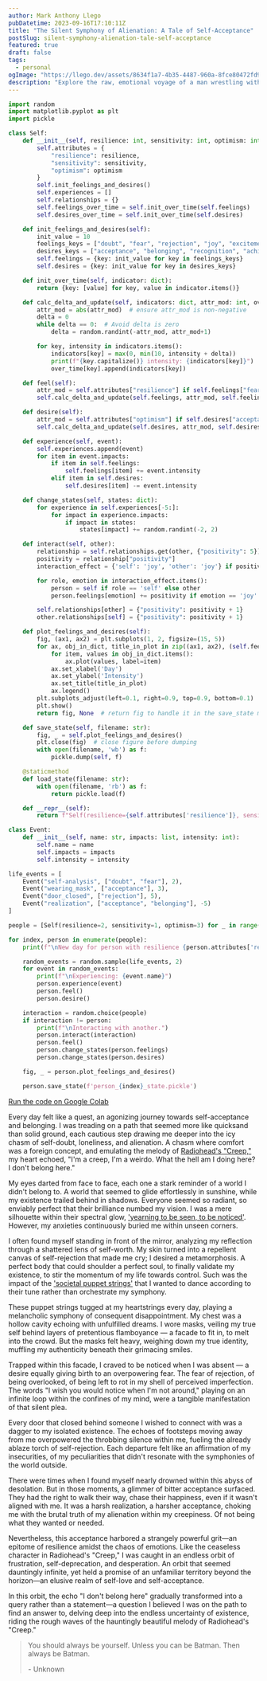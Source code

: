 ```yaml
---
author: Mark Anthony Llego
pubDatetime: 2023-09-16T17:10:11Z
title: "The Silent Symphony of Alienation: A Tale of Self-Acceptance"
postSlug: silent-symphony-alienation-tale-self-acceptance
featured: true
draft: false
tags:
  - personal
ogImage: "https://llego.dev/assets/8634f1a7-4b35-4487-960a-8fce80472fd9.jpg"
description: "Explore the raw, emotional voyage of a man wrestling with feelings of estrangement and self-doubt. This powerful narrative delves into the intricacies of the human emotional sphere, invoking the spirit of Radiohead's 'Creep'. Discover the complexities of yearning, rejection, resilience, and the eventual epiphany of self-acceptance."
---
```


```python
import random
import matplotlib.pyplot as plt
import pickle

class Self:
    def __init__(self, resilience: int, sensitivity: int, optimism: int):
        self.attributes = {
            "resilience": resilience,
            "sensitivity": sensitivity,
            "optimism": optimism
        }
        self.init_feelings_and_desires()
        self.experiences = []
        self.relationships = {}
        self.feelings_over_time = self.init_over_time(self.feelings)
        self.desires_over_time = self.init_over_time(self.desires)

    def init_feelings_and_desires(self):
        init_value = 10
        feelings_keys = ["doubt", "fear", "rejection", "joy", "excitement", "sadness", "anger"]
        desires_keys = ["acceptance", "belonging", "recognition", "achievement"]
        self.feelings = {key: init_value for key in feelings_keys}
        self.desires = {key: init_value for key in desires_keys}

    def init_over_time(self, indicator: dict):
        return {key: [value] for key, value in indicator.items()}

    def calc_delta_and_update(self, indicators: dict, attr_mod: int, over_time: dict):
        attr_mod = abs(attr_mod)  # ensure attr_mod is non-negative
        delta = 0
        while delta == 0:  # Avoid delta is zero
            delta = random.randint(-attr_mod, attr_mod+1)

        for key, intensity in indicators.items():
            indicators[key] = max(0, min(10, intensity + delta))
            print(f"{key.capitalize()} intensity: {indicators[key]}")
            over_time[key].append(indicators[key])

    def feel(self):
        attr_mod = self.attributes["resilience"] if self.feelings["fear"] < 5 else self.attributes["sensitivity"]
        self.calc_delta_and_update(self.feelings, attr_mod, self.feelings_over_time)

    def desire(self):
        attr_mod = self.attributes["optimism"] if self.desires["acceptance"] < 5 else -self.attributes["resilience"]
        self.calc_delta_and_update(self.desires, attr_mod, self.desires_over_time)

    def experience(self, event):
        self.experiences.append(event)
        for item in event.impacts:
            if item in self.feelings:
                self.feelings[item] += event.intensity
            elif item in self.desires:
                self.desires[item] -= event.intensity

    def change_states(self, states: dict):
        for experience in self.experiences[-5:]:
            for impact in experience.impacts:
                if impact in states:
                    states[impact] += random.randint(-2, 2)

    def interact(self, other):
        relationship = self.relationships.get(other, {"positivity": 5})
        positivity = relationship["positivity"]
        interaction_effect = {'self': 'joy', 'other': 'joy'} if positivity >= 5 else {'self': 'sadness', 'other': 'joy'}

        for role, emotion in interaction_effect.items():
            person = self if role == 'self' else other
            person.feelings[emotion] += positivity if emotion == 'joy' else -positivity

        self.relationships[other] = {"positivity": positivity + 1}
        other.relationships[self] = {"positivity": positivity + 1}

    def plot_feelings_and_desires(self):
        fig, (ax1, ax2) = plt.subplots(1, 2, figsize=(15, 5))
        for ax, obj_in_dict, title_in_plot in zip((ax1, ax2), (self.feelings_over_time, self.desires_over_time), ('Feelings Over Time', 'Desires Over Time')):
            for item, values in obj_in_dict.items():
                ax.plot(values, label=item)
            ax.set_xlabel('Day')
            ax.set_ylabel('Intensity')
            ax.set_title(title_in_plot)
            ax.legend()
        plt.subplots_adjust(left=0.1, right=0.9, top=0.9, bottom=0.1)  # avoid overlap
        plt.show()
        return fig, None  # return fig to handle it in the save_state method

    def save_state(self, filename: str):
        fig, _ = self.plot_feelings_and_desires()
        plt.close(fig)  # close figure before dumping
        with open(filename, 'wb') as f:
            pickle.dump(self, f)

    @staticmethod
    def load_state(filename: str):
        with open(filename, 'rb') as f:
            return pickle.load(f)

    def __repr__(self):
        return f"Self(resilience={self.attributes['resilience']}, sensitivity={self.attributes['sensitivity']}, optimism={self.attributes['optimism']})"

class Event:
    def __init__(self, name: str, impacts: list, intensity: int):
        self.name = name
        self.impacts = impacts
        self.intensity = intensity

life_events = [
    Event("self-analysis", ["doubt", "fear"], 2),
    Event("wearing_mask", ["acceptance"], 3),
    Event("door_closed", ["rejection"], 5),
    Event("realization", ["acceptance", "belonging"], -5)
]

people = [Self(resilience=2, sensitivity=1, optimism=3) for _ in range(5)]

for index, person in enumerate(people):
    print(f"\nNew day for person with resilience {person.attributes['resilience']}, sensitivity {person.attributes['sensitivity']}, and optimism {person.attributes['optimism']}.")

    random_events = random.sample(life_events, 2)
    for event in random_events:
        print(f"\nExperiencing: {event.name}")
        person.experience(event)
        person.feel()
        person.desire()

    interaction = random.choice(people)
    if interaction != person:
        print(f"\nInteracting with another.")
        person.interact(interaction)
        person.feel()
        person.change_states(person.feelings)
        person.change_states(person.desires)

    fig, _ = person.plot_feelings_and_desires()

    person.save_state(f'person_{index}_state.pickle')
```

<a href="https://colab.research.google.com/drive/11aeZXJq14LPMWe-iKOPkQfsOevUHKXHQ?usp=sharing" target="_blank">Run the code on Google Colab</a>

Every day felt like a quest, an agonizing journey towards self-acceptance and belonging. I was treading on a path that seemed more like quicksand than solid ground, each cautious step drawing me deeper into the icy chasm of self-doubt, loneliness, and alienation. A chasm where comfort was a foreign concept, and emulating the melody of <a href="https://www.youtube.com/watch?v=XFkzRNyygfk" target="_blank">Radiohead's "Creep,"</a> my heart echoed, "I'm a creep, I'm a weirdo. What the hell am I doing here? I don't belong here."

My eyes darted from face to face, each one a stark reminder of a world I didn't belong to. A world that seemed to glide effortlessly in sunshine, while my existence trailed behind in shadows. Everyone seemed so radiant, so enviably perfect that their brilliance numbed my vision. I was a mere silhouette within their spectral glow, ['yearning to be seen, to be noticed'](https://llego.dev/posts/unseen-tapestry-souls-quest-authentic-recognition/). However, my anxieties continuously buried me within unseen corners.

I often found myself standing in front of the mirror, analyzing my reflection through a shattered lens of self-worth. My skin turned into a repellent canvas of self-rejection that made me cry; I desired a metamorphosis. A perfect body that could shoulder a perfect soul, to finally validate my existence, to stir the momentum of my life towards control. Such was the impact of the ['societal puppet strings'](https://llego.dev/posts/dismantling-bricks-conformity-unyielding-resistance-societal-norms/) that I wanted to dance according to their tune rather than orchestrate my symphony.

These puppet strings tugged at my heartstrings every day, playing a melancholic symphony of consequent disappointment. My chest was a hollow cavity echoing with unfulfilled dreams. I wore masks, veiling my true self behind layers of pretentious flamboyance — a facade to fit in, to melt into the crowd. But the masks felt heavy, weighing down my true identity, muffling my authenticity beneath their grimacing smiles.

Trapped within this facade, I craved to be noticed when I was absent — a desire equally giving birth to an overpowering fear. The fear of rejection, of being overlooked, of being left to rot in my shell of perceived imperfection. The words "I wish you would notice when I'm not around," playing on an infinite loop within the confines of my mind, were a tangible manifestation of that silent plea.

Every door that closed behind someone I wished to connect with was a dagger to my isolated existence. The echoes of footsteps moving away from me overpowered the throbbing silence within me, fueling the already ablaze torch of self-rejection. Each departure felt like an affirmation of my insecurities, of my peculiarities that didn't resonate with the symphonies of the world outside.

There were times when I found myself nearly drowned within this abyss of desolation. But in those moments, a glimmer of bitter acceptance surfaced. They had the right to walk their way, chase their happiness, even if it wasn't aligned with me. It was a harsh realization, a harsher acceptance, choking me with the brutal truth of my alienation within my creepiness. Of not being what they wanted or needed.

Nevertheless, this acceptance harbored a strangely powerful grit—an epitome of resilience amidst the chaos of emotions. Like the ceaseless character in Radiohead's "Creep," I was caught in an endless orbit of frustration, self-deprecation, and desperation. An orbit that seemed dauntingly infinite, yet held a promise of an unfamiliar territory beyond the horizon—an elusive realm of self-love and self-acceptance.

In this orbit, the echo "I don't belong here" gradually transformed into a query rather than a statement—a question I believed I was on the path to find an answer to, delving deep into the endless uncertainty of existence, riding the rough waves of the hauntingly beautiful melody of Radiohead's "Creep."

> You should always be yourself. Unless you can be Batman. Then always be Batman.
>
> \- Unknown
